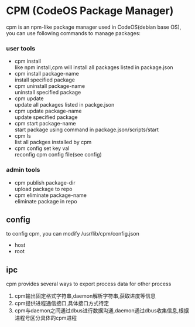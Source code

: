 # CPM (CodeOS Package Manager)
cpm is an npm-like package manager used in CodeOS(debian base OS), you can use following commands to manage packages:  

### user tools
- cpm install   
  like npm install,cpm will install all packages listed in package.json
- cpm install package-name  
  install specified package
- cpm uninstall package-name  
  uninstall specified package
- cpm update  
  update all packages listed in packge.json
- cpm update package-name  
  update specified package
- cpm start package-name  
  start package using command in package.json/scripts/start
- cpm ls  
  list all packges installed by cpm
- cpm config set key val  
  reconfig cpm config file(see config)  

### admin tools
- cpm publish package-dir  
  upload package to repo
- cpm eliminate package-name  
  eliminate package in repo

## config
to config cpm, you can modify /usr/lib/cpm/config.json  

- host
- root

## ipc  
cpm provides several ways to export process data for other process 
1. cpm输出固定格式字符串,daemon解析字符串,获取进度等信息
2. cpm提供进程通信接口,具体接口方式待定
3. cpm与daemon之间通过dbus进行数据沟通,daemon通过dbus收集信息,根据进程号区分具体的cpm进程